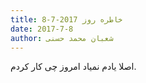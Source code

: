 ```yaml
---
title: خاطره روز 2017-7-8
date: 2017-7-8
author: شعبان محمد حسنی
---
```


اصلا یادم نمیاد امروز چی کار کردم.